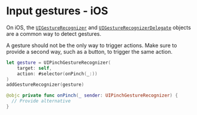# Input gestures - iOS

On iOS, the [`UIGestureRecognizer`](https://developer.apple.com/documentation/uikit/uigesturerecognizer) and [`UIGestureRecognizerDelegate`](https://developer.apple.com/documentation/uikit/uigesturerecognizerdelegate) objects are a common way to detect gestures.

A gesture should not be the only way to trigger actions. Make sure to provide a second way, such as a button, to trigger the same action.

```swift
let gesture = UIPinchGestureRecognizer(
    target: self, 
    action: #selector(onPinch(_:))
)
addGestureRecognizer(gesture)

@objc private func onPinch(_ sender: UIPinchGestureRecognizer) {
  // Provide alternative
}
```
